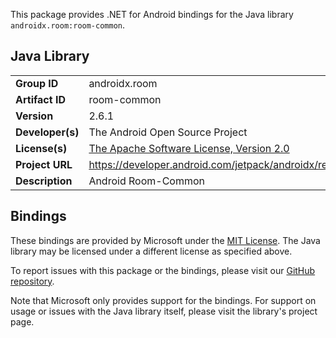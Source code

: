 This package provides .NET for Android bindings for the Java library `androidx.room:room-common`.

## Java Library

| | |
|-|-|
| **Group ID** | androidx.room |
| **Artifact ID** | room-common |
| **Version** | 2.6.1 |
| **Developer(s)** | The Android Open Source Project |
| **License(s)** | [The Apache Software License, Version 2.0](http://www.apache.org/licenses/LICENSE-2.0.txt) |
| **Project URL** | https://developer.android.com/jetpack/androidx/releases/room#2.6.1 |
| **Description** | Android Room-Common |

## Bindings

These bindings are provided by Microsoft under the [MIT License](https://opensource.org/licenses/MIT). The Java
library may be licensed under a different license as specified above.

To report issues with this package or the bindings, please visit our [GitHub repository](https://aka.ms/android-libraries).

Note that Microsoft only provides support for the bindings. For support on
usage or issues with the Java library itself, please visit the library's project page.

